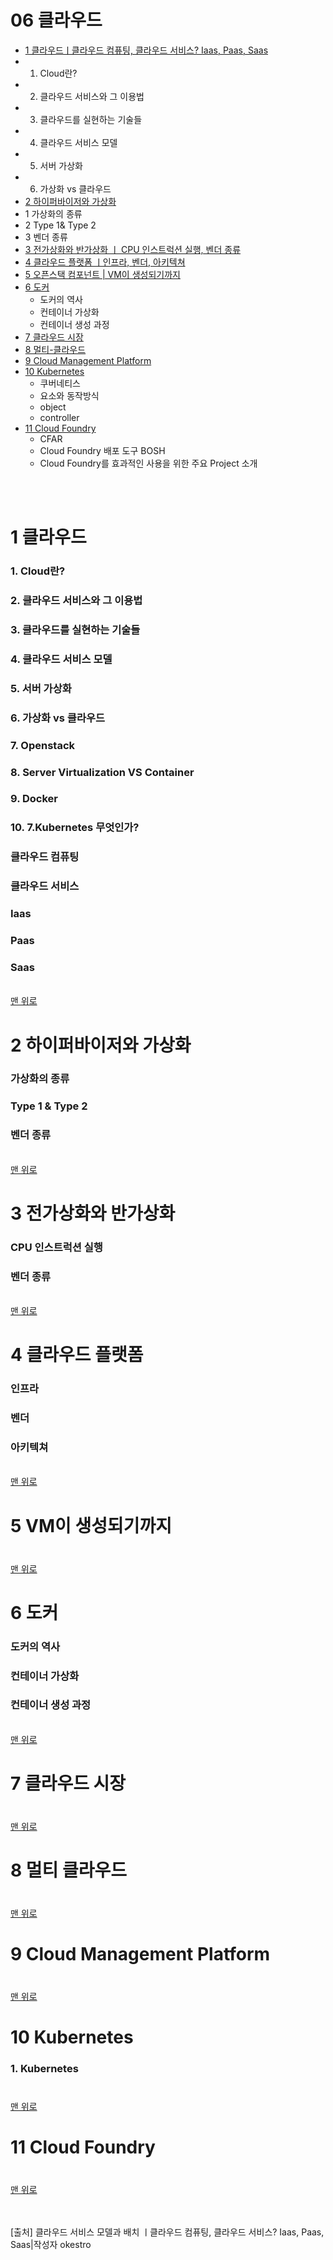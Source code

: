 # 06 클라우드

* [1 클라우드ㅣ클라우드 컴퓨팅, 클라우드 서비스? Iaas, Paas, Saas](#1-클라우드)
 * 1. Cloud란?
 * 2. 클라우드 서비스와 그 이용법
 * 3. 클라우드를 실현하는 기술들
 * 4. 클라우드 서비스 모델
 * 5. 서버 가상화
 * 6. 가상화 vs 클라우드
* [2 하이퍼바이저와 가상화](#2-하이퍼바이저와-가상화)
 * 1 가상화의 종류
 * 2 Type 1& Type 2
 * 3 벤더 종류
* [3 전가상화와 반가상화 ㅣ CPU 인스트럭션 실행, 벤더 종류](#3-전가상화와-반가상화)
* [4 클라우드 플랫폼 ㅣ인프라, 벤더, 아키텍쳐](#4-클라우드-플랫폼)
* [5 오픈스택 컴포넌트 | VM이 생성되기까지](#5-VM이-생성되기까지)
* [6 도커](#6-도커)
  * 도커의 역사
  * 컨테이너 가상화
  * 컨테이너 생성 과정
* [7 클라우드 시장](#7-클라우드-시장)
* [8 멀티-클라우드](#8-멀티-클라우드)
* [9 Cloud Management Platform](#9-Cloud-Management-Platform)
* [10 Kubernetes](#10-Kubernetes)
  * 쿠버네티스
  * 요소와 동작방식
  * object
  * controller  
* [11 Cloud Foundry](#11-Cloud-Foundry)
  * CFAR
  * Cloud Foundry 배포 도구 BOSH
  * Cloud Foundry를 효과적인 사용을 위한 주요 Project 소개


  
<br><br>

# 1 클라우드
  ### 1. Cloud란?
  ### 2. 클라우드 서비스와 그 이용법
  ### 3. 클라우드를 실현하는 기술들
  ### 4. 클라우드 서비스 모델
  ### 5. 서버 가상화
  ### 6. 가상화 vs 클라우드
  ### 7. Openstack
  ### 8. Server Virtualization VS Container 
  ### 9. Docker
  ### 10. 7.Kubernetes 무엇인가?
  ### 클라우드 컴퓨팅
  ### 클라우드 서비스
  ### Iaas
  ### Paas
  ### Saas
<br>[맨 위로](#06-클라우드) 


# 2 하이퍼바이저와 가상화
  ### 가상화의 종류
  ### Type 1 & Type 2
  ### 벤더 종류
<br>[맨 위로](#06-클라우드) 


# 3 전가상화와 반가상화
  ### CPU 인스트럭션 실행
  ### 벤더 종류
<br>[맨 위로](#06-클라우드) 

# 4 클라우드 플랫폼
  ### 인프라
  ### 벤더
  ### 아키텍쳐
<br>[맨 위로](#06-클라우드) 

# 5 VM이 생성되기까지
  ### 
  ### 
<br>[맨 위로](#06-클라우드) 

# 6 도커
  ### 도커의 역사
  ### 컨테이너 가상화
  ### 컨테이너 생성 과정
<br>[맨 위로](#06-클라우드) 

# 7 클라우드 시장
  ### 
  ### 
<br>[맨 위로](#06-클라우드) 

# 8 멀티 클라우드
  ### 
  ### 
<br>[맨 위로](#06-클라우드) 

# 9 Cloud Management Platform
  ### 
  ### 
<br>[맨 위로](#06-클라우드) 

# 10 Kubernetes
  ### 1. Kubernetes

  ### 
<br>[맨 위로](#06-클라우드) 

# 11 Cloud Foundry
  ### 
  ### 
<br>[맨 위로](#06-클라우드) 













<br><br>
[출처] 클라우드 서비스 모델과 배치 ㅣ클라우드 컴퓨팅, 클라우드 서비스? Iaas, Paas, Saas|작성자 okestro
